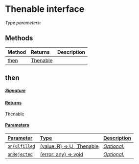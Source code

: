 # Thenable <R> interface



_Type parameters: <R>_









## Methods

| Method	   |  Returns	| Description|
|:-------------|:-------|:-----------|
|[then<U>](#then<u>~6quy9)      | [Thenable<U>](Thenable.md) |  |



## then<U>



##### Signature

#### Returns
Thenable<U>

#### Parameters


| Parameter	   | Type    | Description |
|:-------------|:---------------|:------------|
| `onFulfilled`    | (value: R) => U ,[ Thenable<U>](Thenable.md) | _Optional._ |
| `onRejected`    | (error: any) => void | _Optional._ |


